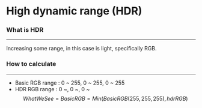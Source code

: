 # High dynamic range (HDR)
### What is HDR
---
Increasing some range, in this case is light, specifically RGB.

### How to calculate
---
- Basic RGB range : 0 ~ 255, 0 ~ 255, 0 ~ 255
- HDR RGB range : 0 ~, 0 ~, 0 ~
$$
WhatWeSee = BasicRGB = Min(BasicRGB(255, 255, 255), hdrRGB)
$$